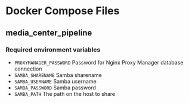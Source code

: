 # Docker Compose Files

## media_center_pipeline

### Required environment variables

* `PROXYMANAGER_PASSWORD` Password for Nginx Proxy Manager database connection
* `SAMBA_SHARENAME` Samba sharename
* `SAMBA_USERNAME` Samba username
* `SAMBA_PASSWORD` Samba password
* `SAMBA_PATH` The path on the host to share
